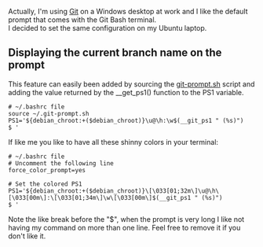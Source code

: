 Actually, I'm using [Git](http://git-scm.com) on a Windows desktop at work and I like the default prompt that comes with the Git Bash terminal.   
I decided to set the same configuration on my Ubuntu laptop.

Displaying the current branch name on the prompt
------------------------------------------------

This feature can easily been added by sourcing the [git-prompt.sh](https://github.com/git/git/blob/master/contrib/completion/git-prompt.sh) script and adding the value returned by the __get_ps1() function to the PS1 variable.   

    # ~/.bashrc file
    source ~/.git-prompt.sh
    PS1='${debian_chroot:+($debian_chroot)}\u@\h:\w$(__git_ps1 " (%s)")
    $ '

If like me you like to have all these shinny colors in your terminal:   

    # ~/.bashrc file
    # Uncomment the following line
    force_color_prompt=yes

    # Set the colored PS1
    PS1='${debian_chroot:+($debian_chroot)}\[\033[01;32m\]\u@\h\[\033[00m\]:\[\033[01;34m\]\w\[\033[00m\]$(__git_ps1 " (%s)")
    $ '

Note the like break before the "$", when the prompt is very long I like not having my command on more than one line. Feel free to remove it if you don't like it.